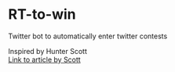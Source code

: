 # RT-to-win
Twitter bot to automatically enter twitter contests

Inspired by Hunter Scott
<br> [Link to article by Scott](https://www.hscott.net/twitter-contest-winning-as-a-service/)

